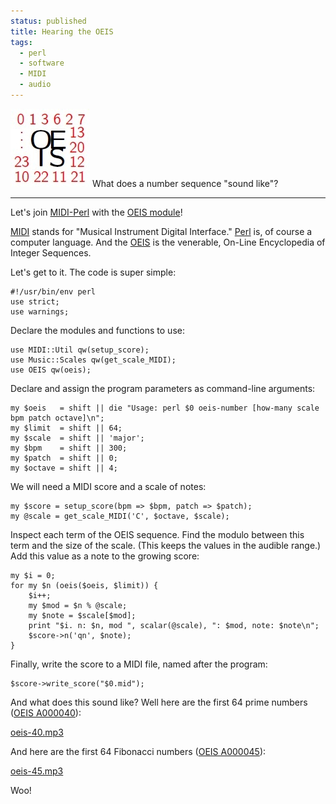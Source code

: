 ```yaml
---                                                                                                                                                                          
status: published
title: Hearing the OEIS
tags:
  - perl
  - software
  - MIDI
  - audio
---
```


![oeis-logo.jpg](oeis-logo.jpg)
What does a number sequence "sound like"?

---

Let's join [MIDI-Perl](https://metacpan.org/release/MIDI-Perl) with the [OEIS module](https://metacpan.org/release/OEIS)!

[MIDI](https://www.midi.org/) stands for "Musical Instrument Digital Interface."  [Perl](https://www.perl.org/) is, of course a computer language.  And the [OEIS](https://oeis.org/) is the venerable, On-Line Encyclopedia of Integer Sequences.

Let's get to it.  The code is super simple:

    #!/usr/bin/env perl
    use strict;
    use warnings;

Declare the modules and functions to use:

    use MIDI::Util qw(setup_score);
    use Music::Scales qw(get_scale_MIDI);
    use OEIS qw(oeis);

Declare and assign the program parameters as command-line arguments:

    my $oeis   = shift || die "Usage: perl $0 oeis-number [how-many scale bpm patch octave]\n";
    my $limit  = shift || 64;
    my $scale  = shift || 'major';
    my $bpm    = shift || 300;
    my $patch  = shift || 0;
    my $octave = shift || 4;

We will need a MIDI score and a scale of notes:

    my $score = setup_score(bpm => $bpm, patch => $patch);
    my @scale = get_scale_MIDI('C', $octave, $scale);

Inspect each term of the OEIS sequence.  Find the modulo between this term and the size of the scale.  (This keeps the values in the audible range.)  Add this value as a note to the growing score:

    my $i = 0;
    for my $n (oeis($oeis, $limit)) {
        $i++;
        my $mod = $n % @scale;
        my $note = $scale[$mod];
        print "$i. n: $n, mod ", scalar(@scale), ": $mod, note: $note\n";
        $score->n('qn', $note);
    }

Finally, write the score to a MIDI file, named after the program:

    $score->write_score("$0.mid");

And what does this sound like?  Well here are the first 64 prime numbers ([OEIS A000040](https://oeis.org/A000040)):

[oeis-40.mp3](oeis-40.mp3)

And here are the first 64 Fibonacci numbers ([OEIS A000045](https://oeis.org/A000045)):

[oeis-45.mp3](oeis-45.mp3)

Woo!

